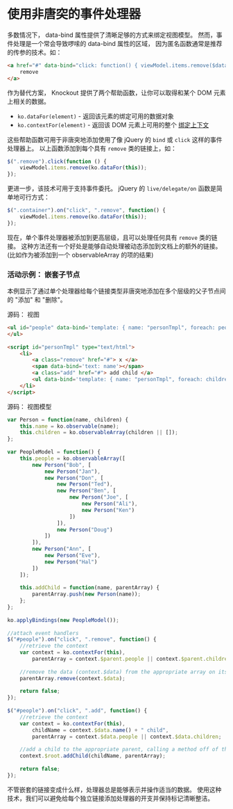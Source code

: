 # 使用非唐突的事件处理器

多数情况下， data-bind 属性提供了清晰足够的方式来绑定视图模型。
然而，事件处理是一个常会导致啰嗦的 data-bind 属性的区域，
因为匿名函数通常是推荐的传参的技术。如：

```html
<a href="#" data-bind="click: function() { viewModel.items.remove($data); }">
    remove
</a>
```

作为替代方案， Knockout 提供了两个帮助函数，让你可以取得和某个 DOM 元素上相关的数据。

* `ko.dataFor(element)` - 返回该元素的绑定可用的数据对象
* `ko.contextFor(element)` - 返回该 DOM 元素上可用的整个 [绑定上下文](./binding-context.md)

这些帮助函数可用于非唐突地添加使用了像 jQuery 的 `bind` 或 `click` 这样的事件处理器上。
以上函数添加到每个具有 `remove` 类的链接上，如：

```javascript
$(".remove").click(function () {
    viewModel.items.remove(ko.dataFor(this));
});
```

更进一步，该技术可用于支持事件委托。 jQuery 的 `live/delegate/on` 函数是简单地可行方式：

```javascript
$(".container").on("click", ".remove", function() {
    viewModel.items.remove(ko.dataFor(this));
});
```

现在，单个事件处理器被添加到更高层级，且可以处理任何具有 `remove` 类的链接。
这种方法还有一个好处是能够自动处理被动态添加到文档上的额外的链接。
(比如作为被添加到一个 observableArray 的项的结果)

### 活动示例： 嵌套子节点

本例显示了通过单个处理器给每个链接类型非唐突地添加在多个层级的父子节点间的 "添加" 和 "删除"。

源码： 视图

```html
<ul id="people" data-bind='template: { name: "personTmpl", foreach: people }'>
</ul>
 
<script id="personTmpl" type="text/html">
    <li>
        <a class="remove" href="#"> x </a>
        <span data-bind='text: name'></span>
        <a class="add" href="#"> add child </a>
        <ul data-bind='template: { name: "personTmpl", foreach: children }'></ul>
    </li>
</script>
```

源码： 视图模型

```javascript
var Person = function(name, children) {
    this.name = ko.observable(name);
    this.children = ko.observableArray(children || []);
};
 
var PeopleModel = function() {
    this.people = ko.observableArray([
        new Person("Bob", [
            new Person("Jan"),
            new Person("Don", [
                new Person("Ted"),
                new Person("Ben", [
                    new Person("Joe", [
                        new Person("Ali"),
                        new Person("Ken")
                    ])
                ]),
                new Person("Doug")
            ])
        ]),
        new Person("Ann", [
            new Person("Eve"),
            new Person("Hal")
        ])
    ]);
 
    this.addChild = function(name, parentArray) {
        parentArray.push(new Person(name));
    };
};
 
ko.applyBindings(new PeopleModel());
 
//attach event handlers
$("#people").on("click", ".remove", function() {
    //retrieve the context
    var context = ko.contextFor(this),
        parentArray = context.$parent.people || context.$parent.children;
 
    //remove the data (context.$data) from the appropriate array on its parent (context.$parent)
    parentArray.remove(context.$data);
 
    return false;
});
 
$("#people").on("click", ".add", function() {
    //retrieve the context
    var context = ko.contextFor(this),
        childName = context.$data.name() + " child",
        parentArray = context.$data.people || context.$data.children;
 
    //add a child to the appropriate parent, calling a method off of the main view model (context.$root)
    context.$root.addChild(childName, parentArray);
 
    return false;
});
```

不管嵌套的链接变成什么样，处理器总是能够表示并操作适当的数据。
使用这种技术，我们可以避免给每个独立链接添加处理器的开支并保持标记清晰整洁。